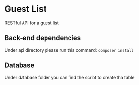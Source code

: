 # Guest List
RESTful API for a guest list

## Back-end dependencies
Under api directory please run this command: ```composer install```

## Database
Under database folder you can find the script to create tha table
